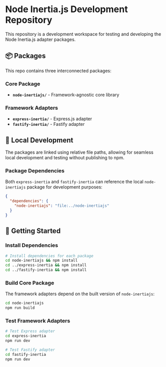 # Node Inertia.js Development Repository

This repository is a development workspace for testing and developing the Node Inertia.js adapter packages.

## 📦 Packages

This repo contains three interconnected packages:

### Core Package

- **`node-inertiajs/`** - Framework-agnostic core library

### Framework Adapters

- **`express-inertia/`** - Express.js adapter
- **`fastify-inertia/`** - Fastify adapter

## 🔗 Local Development

The packages are linked using relative file paths, allowing for seamless local development and testing without publishing to npm.

### Package Dependencies

Both `express-inertia` and `fastify-inertia` can reference the local `node-inertiajs` package for development purposes:

```json
{
  "dependencies": {
    "node-inertiajs": "file:../node-inertiajs"
  }
}
```

## 🚀 Getting Started

### Install Dependencies

```bash
# Install dependencies for each package
cd node-inertiajs && npm install
cd ../express-inertia && npm install
cd ../fastify-inertia && npm install
```

### Build Core Package

The framework adapters depend on the built version of `node-inertiajs`:

```bash
cd node-inertiajs
npm run build
```

### Test Framework Adapters

```bash
# Test Express adapter
cd express-inertia
npm run dev

# Test Fastify adapter
cd fastify-inertia
npm run dev
```
